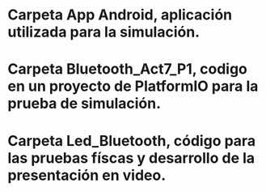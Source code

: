 # Carpeta App Android, aplicación utilizada para la simulación.
# Carpeta Bluetooth_Act7_P1, codigo en un proyecto de PlatformIO para la prueba de simulación.
# Carpeta Led_Bluetooth, código para las pruebas físcas y desarrollo de la presentación en video.
